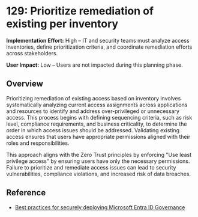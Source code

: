 # 129: Prioritize remediation of existing per inventory

**Implementation Effort:** High – IT and security teams must analyze access inventories, define prioritization criteria, and coordinate remediation efforts across stakeholders.

**User Impact:** Low – Users are not impacted during this planning phase.

## Overview

Prioritizing remediation of existing access based on inventory involves systematically analyzing current access assignments across applications and resources to identify and address over-privileged or unnecessary access. This process begins with defining sequencing criteria, such as risk level, compliance requirements, and business criticality, to determine the order in which access issues should be addressed. Validating existing access ensures that users have appropriate permissions aligned with their roles and responsibilities.

This approach aligns with the Zero Trust principles by enforcing "Use least privilege access" by ensuring users have only the necessary permissions. Failure to prioritize and remediate access issues can lead to security vulnerabilities, compliance violations, and increased risk of data breaches.

## Reference

* [Best practices for securely deploying Microsoft Entra ID Governance](https://learn.microsoft.com/en-us/entra/id-governance/best-practices-secure-id-governance)

